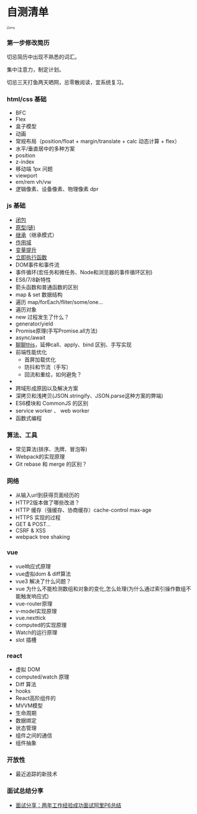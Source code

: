 # 自测清单

<img src="https://cdn.jsdelivr.net/gh/ninishare/page@master/images/2020/11/20/hr91ZR.png" alt="png" style="zoom:50%;" />



### 第一步修改简历

切忌简历中出现不熟悉的词汇。

集中注意力，制定计划。

切忌三天打鱼两天晒网，忌零散阅读，宜系统复习。

### html/css 基础

- BFC
- Flex
- 盒子模型
- 动画
- 常规布局（position/float + margin/translate + calc 动态计算 + flex）
- 水平/垂直居中的多种方案
- position
- z-index
- 移动端 1px 问题
- viewport
- em/rem  vh/vw
- 逻辑像素、设备像素、物理像素 dpr

### js 基础

- [闭包](https://github.com/mqyqingfeng/Blog/issues/9)
- [原型(链)](https://github.com/mqyqingfeng/Blog/issues/2)
- [继承](https://github.com/mqyqingfeng/Blog/issues/16)（继承模式）
- [作用域](https://github.com/mqyqingfeng/Blog/issues/6)
- [变量提升](https://github.com/mqyqingfeng/Blog/issues/5)
- [立即执行函数](https://segmentfault.com/a/1190000003985390)
- DOM事件和事件流
- 事件循环(宏任务和微任务、Node和浏览器的事件循环区别)
- ES6/7/8新特性
- 箭头函数和普通函数的区别
- map & set 数据结构
- 遍历 map/forEach/fliter/some/one...
- 遍历对象
- new 过程发生了什么？
- generator/yield
- Promise原理(手写Promise.all方法)
- async/await
- [聊聊this](https://github.com/mqyqingfeng/Blog/issues/7)，延伸call、apply、bind 区别、手写实现
- 前端性能优化
  - 首屏加载优化
  - 防抖和节流（手写）
  - 回流和重绘，如何避免？
- 
- 跨域形成原因以及解决方案
- 深拷贝和浅拷贝(JSON.stringify、JSON.parse这种方案的弊端)
- ES6模块和 CommonJS 的区别
- service worker 、 web worker
- 函数式编程

### 算法、工具

- 常见算法(排序、洗牌、冒泡等)
- Webpack的实现原理
- Git rebase 和 merge 的区别？

### 网络

- 从输入url到获得页面经历的
- HTTP2版本做了哪些改进？
- HTTP 缓存（强缓存、协商缓存）cache-control max-age
- HTTPS 实现的过程
- GET & POST...
- CSRF & XSS
- webpack tree shaking

### vue

- vue响应式原理
- vue虚拟dom & diff算法
- vue3 解决了什么问题？
- vue 为什么不能检测数组和对象的变化,怎么处理(为什么通过索引操作数组不能触发响应式)
- vue-router原理
- v-model实现原理
- vue.nexttick
- computed的实现原理
- Watch的运行原理
- slot 插槽

### react

- 虚拟 DOM
- computed/watch 原理
- Diff 算法
- hooks
- React高阶组件的
- MVVM模型
- 生命周期
- 数据绑定
- 状态管理
- 组件之间的通信
- 组件抽象

### 开放性

- 最近追踪的新技术





### 面试总结分享

- [面试分享：两年工作经验成功面试阿里P6总结](https://juejin.im/post/6844903928442667015#heading-36)